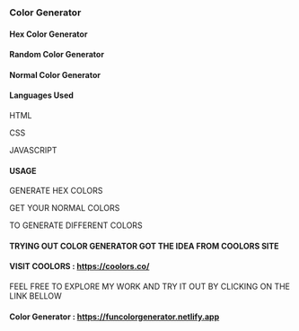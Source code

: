 ### Color Generator

#### Hex Color Generator

#### Random Color Generator

#### Normal Color Generator

#### Languages Used

 HTML

 CSS

 JAVASCRIPT

#### USAGE

 GENERATE HEX COLORS

 GET YOUR NORMAL COLORS

 TO GENERATE DIFFERENT COLORS

#### TRYING OUT COLOR GENERATOR GOT THE IDEA FROM COOLORS SITE

#### VISIT COOLORS : https://coolors.co/

FEEL FREE TO EXPLORE MY WORK AND TRY IT OUT BY CLICKING ON THE LINK BELLOW
#### Color Generator : https://funcolorgenerator.netlify.app

